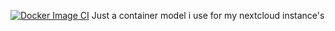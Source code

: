 [![Docker Image CI](https://github.com/eveldun/podman-master-container/actions/workflows/docker-image.yml/badge.svg)](https://github.com/eveldun/podman-master-container/actions/workflows/docker-image.yml)
Just a container model i use for my nextcloud instance's

